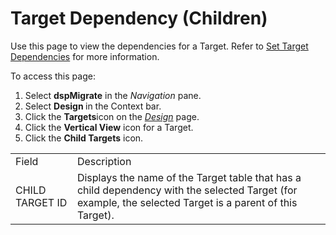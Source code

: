 # Target Dependency (Children)

<div class="use">

Use this page to view the dependencies for a Target. Refer to [Set
Target Dependencies](../Use_Cases/Set_Target_Dependencies.htm) for more
information.

</div>

To access this page:

1.  Select <span style="font-weight: bold;">dspMigrate</span> in the
    <span style="font-style: italic;">Navigation</span> pane.
2.  Select <span style="font-weight: bold;">Design </span>in the Context
    bar.
3.  Click the <span style="font-weight: bold;">Targets</span>icon on the
    *[Design](Design.htm)* page.
4.  Click the <span style="font-weight: bold;">Vertical View</span> icon
    for a Target.
5.  Click the <span style="font-weight: bold;">Child Targets</span>
    icon.

|                 |                                                                                                                                                           |
| --------------- | --------------------------------------------------------------------------------------------------------------------------------------------------------- |
| Field           | Description                                                                                                                                               |
| CHILD TARGET ID | Displays the name of the Target table that has a child dependency with the selected Target (for example, the selected Target is a parent of this Target). |
